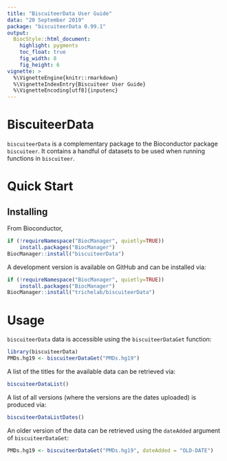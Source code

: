 ```yaml
---
title: "BiscuiteerData User Guide"
data: "20 September 2019"
package: "biscuiteerData 0.99.1"
output:
  BiocStyle::html_document:
    highlight: pygments
    toc_float: true
    fig_width: 8
    fig_height: 6
vignette: >
  %\VignetteEngine{knitr::rmarkdown}
  %\VignetteIndexEntry{Biscuiteer User Guide}
  %\VignetteEncoding[utf8]{inputenc}
---
```


# BiscuiteerData

`biscuiteerData` is a complementary package to the Bioconductor package
`biscuiteer`. It contains a handful of datasets to be used when running
functions in `biscuiteer`.

# Quick Start

## Installing

From Bioconductor,

```r
if (!requireNamespace("BiocManager", quietly=TRUE))
    install.packages("BiocManager")
BiocManager::install("biscuiteerData")
```

A development version is available on GitHub and can be installed via:

```r
if (!requireNamespace("BiocManager", quietly=TRUE))
    install.packages("BiocManager")
BiocManager::install("trichelab/biscuiteerData")
```

# Usage

`biscuiteerData` data is accessible using the `biscuiteerDataGet` function:

```r
library(biscuiteerData)
PMDs.hg19 <- biscuiteerDataGet("PMDs.hg19")
```

A list of the titles for the available data can be retrieved via:

```r
biscuiteerDataList()
```

A list of all versions (where the versions are the dates uploaded) is produced
via:

```r
biscuiteerDataListDates()
```

An older version of the data can be retrieved using the `dateAdded` argument of
`biscuiteerDataGet`:

```r
PMDs.hg19 <- biscuiteerDataGet("PMDs.hg19", dateAdded = "OLD-DATE")
```

